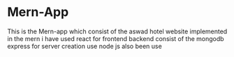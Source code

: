 # Mern-App
This is the Mern-app which consist of the aswad hotel website implemented in the mern i have used react for frontend backend consist of the mongodb express for server creation use node js also been use
